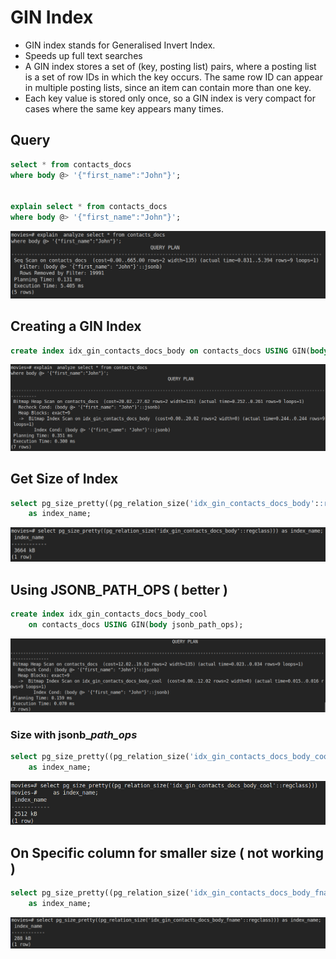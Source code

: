 # GIN Index

* GIN index stands for Generalised Invert Index.
* Speeds up full text searches
* A GIN index stores a set of \(key, posting list\) pairs, where a posting list is a set of row IDs in which the key occurs. The same row ID can appear in multiple posting lists, since an item can contain more than one key. 
* Each key value is stored only once, so a GIN index is very compact for cases where the same key appears many times.

## Query

```sql
select * from contacts_docs
where body @> '{"first_name":"John"}';


explain select * from contacts_docs
where body @> '{"first_name":"John"}';
```
![image](../../.gitbook/assets/gin-seq-scan.png)

## Creating a GIN Index

```sql
create index idx_gin_contacts_docs_body on contacts_docs USING GIN(body);
```

![image](../../.gitbook/assets/gin-index-scan.png)

## Get Size of Index

```sql
select pg_size_pretty((pg_relation_size('idx_gin_contacts_docs_body'::regclass))) 
    as index_name;
```

![image](../../.gitbook/assets/gin-index-size.png)

## Using JSONB\_PATH\_OPS \( better \)

```sql
create index idx_gin_contacts_docs_body_cool
    on contacts_docs USING GIN(body jsonb_path_ops);
```

![image](../../.gitbook/assets/gin-json-scan.png)

### Size with jsonb\__path\_ops_

```sql
select pg_size_pretty((pg_relation_size('idx_gin_contacts_docs_body_cool'::regclass))) 
    as index_name;
```

![image](../../.gitbook/assets/gin-jsonb-size.png)

## On Specific column for smaller size \( not working \)

```sql
select pg_size_pretty((pg_relation_size('idx_gin_contacts_docs_body_fname'::regclass))) 
    as index_name;
```

![image](../../.gitbook/assets/gin-col-size.png)

